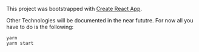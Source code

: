 This project was bootstrapped with [Create React App](https://github.com/facebookincubator/create-react-app).

Other Technologies will be documented in the near fututre. For now all you have to do is the following:
```
yarn
yarn start
```
